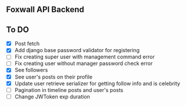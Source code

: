 ## Foxwall API Backend


## To DO

- [x] Post fetch
- [x] Add django base password validator for registering
- [ ] Fix creating super user with management command error
- [ ] Fix creating user without manager password check error
- [x] See followers
- [x] See user's posts on their profile
- [x] Update user retrieve serializer for getting follow info and is celebrity
- [ ] Pagination in timeline posts and user's posts
- [ ] Change JWToken exp duration
